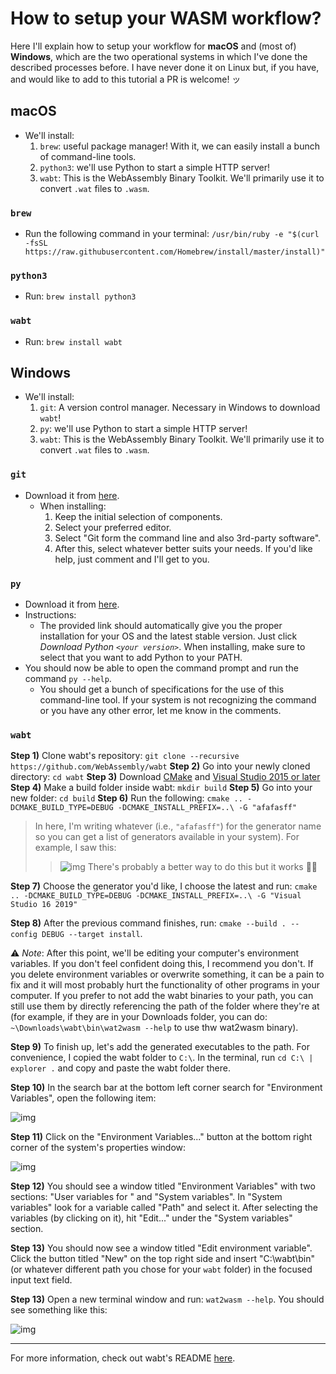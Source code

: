 # How to setup your WASM workflow?

Here I'll explain how to setup your workflow for **macOS** and (most of) **Windows**, which are the two operational systems in which I've done the described processes before. I have never done it on Linux but, if you have, and would like to add to this tutorial a PR is welcome! ッ

## macOS

- We'll install:
    1. `brew`: useful package manager! With it, we can easily install a bunch of command-line tools.
    1. `python3`: we'll use Python to start a simple HTTP server!
    1. `wabt`: This is the WebAssembly Binary Toolkit. We'll primarily use it to convert `.wat` files to `.wasm`.

### `brew`

- Run the following command in your terminal: `/usr/bin/ruby -e "$(curl -fsSL https://raw.githubusercontent.com/Homebrew/install/master/install)"`

### `python3`

- Run: `brew install python3`

### `wabt`

- Run: `brew install wabt`

## Windows

- We'll install:
    1. `git`: A version control manager. Necessary in Windows to download `wabt`!
    1. `py`: we'll use Python to start a simple HTTP server!
    1. `wabt`: This is the WebAssembly Binary Toolkit. We'll primarily use it to convert `.wat` files to `.wasm`.

### `git`
- Download it from [here](https://git-scm.com/downloads).
    - When installing:
        1. Keep the initial selection of components.
        1. Select your preferred editor.
        1. Select "Git form the command line and also 3rd-party software".
        1. After this, select whatever better suits your needs. If you'd like help, just comment and I'll get to you.

### `py`
- Download it from [here](https://www.python.org/downloads/).
- Instructions:
    - The provided link should automatically give you the proper installation for your OS and the latest stable version. Just click *Download Python `<your version>`*. When installing, make sure to select that you want to add Python to your PATH.
- You should now be able to open the command prompt and run the command `py --help`.
    - You should get a bunch of specifications for the use of this command-line tool. If your system is not recognizing the command or you have any other error, let me know in the comments.

### `wabt`

**Step 1)** Clone wabt's repository: `git clone --recursive https://github.com/WebAssembly/wabt`
**Step 2)** Go into your newly cloned directory: `cd wabt`
**Step 3)** Download [CMake](https://cmake.org/) and [Visual Studio 2015 or later](https://www.visualstudio.com/)
**Step 4)** Make a build folder inside wabt: `mkdir build`
**Step 5)** Go into your new folder: `cd build`
**Step 6)** Run the following: `cmake .. -DCMAKE_BUILD_TYPE=DEBUG -DCMAKE_INSTALL_PREFIX=..\ -G "afafasff"` 

> In here, I'm writing whatever (i.e., `"afafasff"`) for the generator name so you can get a list of generators available in your system). For example, I saw this:
>> ![img](https://i.imgur.com/LO36nO7.png)
> There's probably a better way to do this but it works 🤷‍♂️

**Step 7)** Choose the generator you'd like, I choose the latest and run: `cmake .. -DCMAKE_BUILD_TYPE=DEBUG -DCMAKE_INSTALL_PREFIX=..\ -G "Visual Studio 16 2019"`

**Step 8)** After the previous command finishes, run: `cmake --build . --config DEBUG --target install`.

⚠ *Note*:  After this point, we'll be editing your computer's environment variables. If you don't feel confident doing this, I recommend you don't. If you delete environment variables or overwrite something, it can be a pain to fix and it will most probably hurt the functionality of other programs in your computer. If you prefer to not add the wabt binaries to your path, you can still use them by directly referencing the path of the folder where they're at (for example, if they are in your Downloads folder, you can do: `~\Downloads\wabt\bin\wat2wasm --help` to use thw wat2wasm binary).

**Step 9)** To finish up, let's add the generated executables to the path. For convenience, I copied the wabt folder to `C:\`. In the terminal, run `cd C:\ | explorer .` and copy and paste the wabt folder there. 

**Step 10)** In the search bar at the bottom left corner search for "Environment Variables", open the following item:

![img](https://i.imgur.com/u1wmlon.png)

**Step 11)** Click on the "Environment Variables..." button at the bottom right corner of the system's properties window:

![img](https://i.imgur.com/2nw66Av.png)

**Step 12)** You should see a window titled "Environment Variables" with two sections: "User variables for <your-user-name>" and "System variables". In "System variables" look for a variable called "Path" and select it. After selecting the variables (by clicking on it), hit "Edit..." under the "System variables" section.

**Step 13)** You should now see a window titled "Edit environment variable". Click the button titled "New" on the top right side and insert "C:\wabt\bin" (or whatever different path you chose for your `wabt` folder) in the focused input text field.

**Step 13)** Open a new terminal window and run: `wat2wasm --help`. You should see something like this:

![img](https://i.imgur.com/phROlYs.png)

---
For more information, check out wabt's README [here](https://github.com/WebAssembly/wabt).
